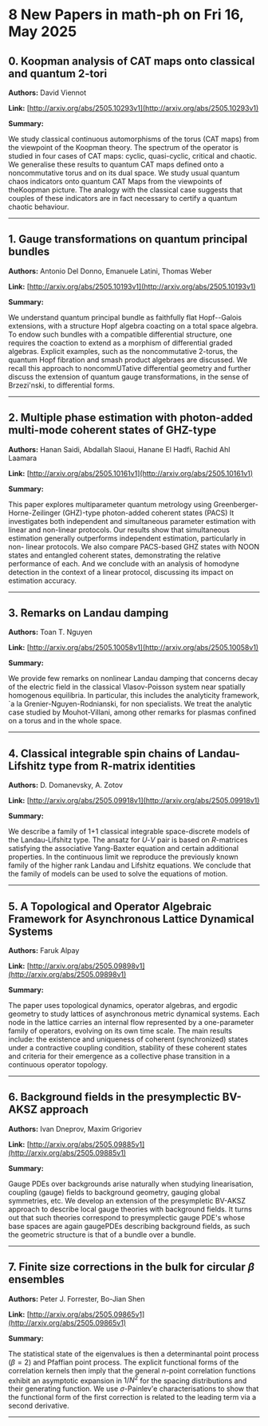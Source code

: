 # 8 New Papers in math-ph on Fri 16, May 2025

## 0. Koopman analysis of CAT maps onto classical and quantum 2-tori

**Authors:** David Viennot

**Link:** [http://arxiv.org/abs/2505.10293v1](http://arxiv.org/abs/2505.10293v1)

**Summary:**

We study classical continuous automorphisms of the torus (CAT maps) from the viewpoint of the Koopman theory. The spectrum of the operator is studied in four cases of CAT maps: cyclic, quasi-cyclic, critical and chaotic. We generalise these results to quantum CAT maps defined onto a noncommutative torus and on its dual space. We study usual quantum chaos indicators onto quantum CAT Maps from the viewpoints of theKoopman picture. The analogy with the classical case suggests that couples of these indicators are in fact necessary to certify a quantum chaotic behaviour.

---

## 1. Gauge transformations on quantum principal bundles

**Authors:** Antonio Del Donno, Emanuele Latini, Thomas Weber

**Link:** [http://arxiv.org/abs/2505.10193v1](http://arxiv.org/abs/2505.10193v1)

**Summary:**

We understand quantum principal bundle as faithfully flat Hopf--Galois extensions, with a structure Hopf algebra coacting on a total space algebra. To endow such bundles with a compatible differential structure, one requires the coaction to extend as a morphism of differential graded algebras. Explicit examples, such as the noncommutative 2-torus, the quantum Hopf fibration and smash product algebraes are discussed. We recall this approach to noncommUTative differential geometry and further discuss the extension of quantum gauge transformations, in the sense of Brzezi\'nski, to differential forms.

---

## 2. Multiple phase estimation with photon-added multi-mode coherent states   of GHZ-type

**Authors:** Hanan Saidi, Abdallah Slaoui, Hanane El Hadfi, Rachid Ahl Laamara

**Link:** [http://arxiv.org/abs/2505.10161v1](http://arxiv.org/abs/2505.10161v1)

**Summary:**

This paper explores multiparameter quantum metrology using Greenberger-Horne-Zeilinger (GHZ)-type photon-added coherent states (PACS) It investigates both independent and simultaneous parameter estimation with linear and non-linear protocols. Our results show that simultaneous estimation generally outperforms independent estimation, particularly in non- linear protocols. We also compare PACS-based GHZ states with NOON states and entangled coherent states, demonstrating the relative performance of each. And we conclude with an analysis of homodyne detection in the context of a linear protocol, discussing its impact on estimation accuracy.

---

## 3. Remarks on Landau damping

**Authors:** Toan T. Nguyen

**Link:** [http://arxiv.org/abs/2505.10058v1](http://arxiv.org/abs/2505.10058v1)

**Summary:**

We provide few remarks on nonlinear Landau damping that concerns decay of the electric field in the classical Vlasov-Poisson system near spatially homogenous equilibria. In particular, this includes the analyticity framework, \`a la Grenier-Nguyen-Rodnianski, for non specialists. We treat the analytic case studied by Mouhot-Villani, among other remarks for plasmas confined on a torus and in the whole space.

---

## 4. Classical integrable spin chains of Landau-Lifshitz type from R-matrix   identities

**Authors:** D. Domanevsky, A. Zotov

**Link:** [http://arxiv.org/abs/2505.09918v1](http://arxiv.org/abs/2505.09918v1)

**Summary:**

We describe a family of 1+1 classical integrable space-discrete models of the Landau-Lifshitz type. The ansatz for $U$-$V$ pair is based on $R$-matrices satisfying the associative Yang-Baxter equation and certain additional properties. In the continuous limit we reproduce the previously known family of the higher rank Landau and Lifshitz equations. We conclude that the family of models can be used to solve the equations of motion.

---

## 5. A Topological and Operator Algebraic Framework for Asynchronous Lattice   Dynamical Systems

**Authors:** Faruk Alpay

**Link:** [http://arxiv.org/abs/2505.09898v1](http://arxiv.org/abs/2505.09898v1)

**Summary:**

The paper uses topological dynamics, operator algebras, and ergodic geometry to study lattices of asynchronous metric dynamical systems. Each node in the lattice carries an internal flow represented by a one-parameter family of operators, evolving on its own time scale. The main results include: the existence and uniqueness of coherent (synchronized) states under a contractive coupling condition, stability of these coherent states and criteria for their emergence as a collective phase transition in a continuous operator topology.

---

## 6. Background fields in the presymplectic BV-AKSZ approach

**Authors:** Ivan Dneprov, Maxim Grigoriev

**Link:** [http://arxiv.org/abs/2505.09885v1](http://arxiv.org/abs/2505.09885v1)

**Summary:**

Gauge PDEs over backgrounds arise naturally when studying linearisation, coupling (gauge) fields to background geometry, gauging global symmetries, etc. We develop an extension of the presympletic BV-AKSZ approach to describe local gauge theories with background fields. It turns out that such theories correspond to presymplectic gauge PDE's whose base spaces are again gaugePDEs describing background fields, as such the geometric structure is that of a bundle over a bundle.

---

## 7. Finite size corrections in the bulk for circular $β$ ensembles

**Authors:** Peter J. Forrester, Bo-Jian Shen

**Link:** [http://arxiv.org/abs/2505.09865v1](http://arxiv.org/abs/2505.09865v1)

**Summary:**

The statistical state of the eigenvalues is then a determinantal point process ($\beta = 2$) and Pfaffian point process. The explicit functional forms of the correlation kernels then imply that the general $n$-point correlation functions exhibit an asymptotic expansion in $1/N^2$ for the spacing distributions and their generating function. We use $\sigma$-Painlev\'e characterisations to show that the functional form of the first correction is related to the leading term via a second derivative.

---

